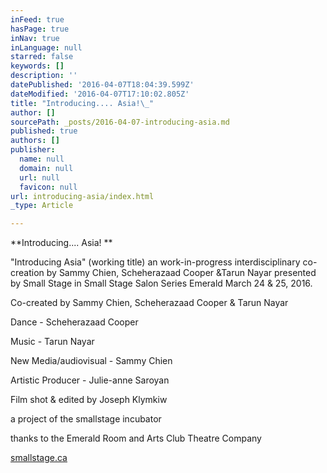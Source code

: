 ```yaml
---
inFeed: true
hasPage: true
inNav: true
inLanguage: null
starred: false
keywords: []
description: ''
datePublished: '2016-04-07T18:04:39.599Z'
dateModified: '2016-04-07T17:10:02.805Z'
title: "Introducing.... Asia!\_"
author: []
sourcePath: _posts/2016-04-07-introducing-asia.md
published: true
authors: []
publisher:
  name: null
  domain: null
  url: null
  favicon: null
url: introducing-asia/index.html
_type: Article

---
```

**Introducing.... Asia! **

"Introducing Asia" (working title) an work-in-progress interdisciplinary co-creation by Sammy Chien, Scheherazaad Cooper &Tarun Nayar presented by Small Stage in Small Stage Salon Series Emerald‬ March 24 & 25, 2016\. 

Co-created by Sammy Chien, Scheherazaad Cooper & Tarun Nayar

Dance - Scheherazaad Cooper

Music - Tarun Nayar

New Media/audiovisual - Sammy Chien

Artistic Producer - Julie-anne Saroyan

Film shot & edited by Joseph Klymkiw

a project of the smallstage incubator 

thanks to the Emerald Room and Arts Club Theatre Company  

[smallstage.ca][0]

[0]: http://smallstage.ca/